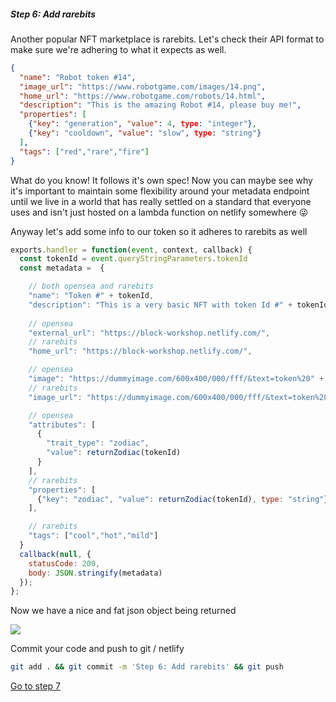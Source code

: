 
##### Step 6: Add rarebits

Another popular NFT marketplace is rarebits. Let's check their API format to make sure we're adhering to what it expects as well.

```json
{
  "name": "Robot token #14",
  "image_url": "https://www.robotgame.com/images/14.png",
  "home_url": "https://www.robotgame.com/robots/14.html",
  "description": "This is the amazing Robot #14, please buy me!",
  "properties": [
    {"key": "generation", "value": 4, type: "integer"}, 
    {"key": "cooldown", "value": "slow", type: "string"}
  ],
  "tags": ["red","rare","fire"]
}
```

What do you know! It follows it's own spec! Now you can maybe see why it's important to maintain some flexibility around your metadata endpoint until we live in a world that has really settled on a standard that everyone uses and isn't just hosted on a lambda function on netlify somewhere 😜

Anyway let's add some info to our token so it adheres to rarebits as well

```javascript
exports.handler = function(event, context, callback) {
  const tokenId = event.queryStringParameters.tokenId
  const metadata =  {

    // both opensea and rarebits
    "name": "Token #" + tokenId, 
    "description": "This is a very basic NFT with token Id #" + tokenId,
      
    // opensea
    "external_url": "https://block-workshop.netlify.com/",
    // rarebits
    "home_url": "https://block-workshop.netlify.com/", 

    // opensea
    "image": "https://dummyimage.com/600x400/000/fff/&text=token%20" + tokenId, 
    // rarebits
    "image_url": "https://dummyimage.com/600x400/000/fff/&text=token%20" + tokenId, 

    // opensea
    "attributes": [ 
      {
        "trait_type": "zodiac", 
        "value": returnZodiac(tokenId)
      }
    ],
    // rarebits
    "properties": [ 
      {"key": "zodiac", "value": returnZodiac(tokenId), type: "string"}, 
    ],

    // rarebits
    "tags": ["cool","hot","mild"]
  } 
  callback(null, {
    statusCode: 200,
    body: JSON.stringify(metadata)
  });
};
```

Now we have a nice and fat json object being returned

![](https://uc3591ee0d156272d6d44a75e14f.previews.dropboxusercontent.com/p/thumb/AAQ6MYlutPXbhs2zT648D1SxsE_EgC4ufuyWWAc8VfD5UAohsfVOep_nB3BdU2hNRWh-M0JhnIh7x-CcmDjG1lPNdINvN2drm_tt8eGhNeyqPIiEb-W1y3v2WzsiKa1lM-NG9WpvcpXNlooKLwOwZxg427x9QYZb3X1YZ7XlT_y9lRf8HBbQSVLyYFEAjgBEFcz44KFz4g5uW8_X1wBloC-Qhsdv9O0x0LFHs1ZJyi5NmztHBkbijUc1n2JKnDsJ_cb898eSpprjuY8unTY07B5g3Pwfg7lM54NDhMrsbnHqh2-hsOtKHOrfziLXM_Xnojqlpx_n2WM3U_RtH-Iq3m65/p.png?size=1600x1200&size_mode=3)

Commit your code and push to git / netlify

```bash
git add . && git commit -m 'Step 6: Add rarebits' && git push
```

[Go to step 7](2-7.md)
